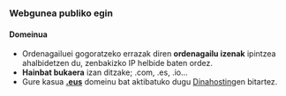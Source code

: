 ### Webgunea publiko egin
#### Domeinua

- Ordenagailuei gogoratzeko errazak diren **ordenagailu izenak** ipintzea ahalbidetzen du, zenbakizko IP helbide baten ordez.
- **Hainbat bukaera** izan ditzake; .com, .es, .io...
- Gure kasua **[.eus](https://www.domeinuak.eus/eu/)** domeinu bat aktibatuko dugu [Dinahosting](https://dinahosting.com/)en bitartez.